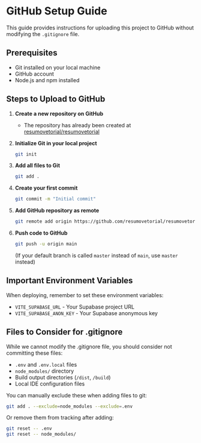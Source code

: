 
# GitHub Setup Guide

This guide provides instructions for uploading this project to GitHub without modifying the `.gitignore` file.

## Prerequisites

- Git installed on your local machine
- GitHub account
- Node.js and npm installed

## Steps to Upload to GitHub

1. **Create a new repository on GitHub**
   - The repository has already been created at [resumovetorial/resumovetorial](https://github.com/resumovetorial/resumovetorial)

2. **Initialize Git in your local project**
   ```bash
   git init
   ```

3. **Add all files to Git**
   ```bash
   git add .
   ```

4. **Create your first commit**
   ```bash
   git commit -m "Initial commit"
   ```

5. **Add GitHub repository as remote**
   ```bash
   git remote add origin https://github.com/resumovetorial/resumovetorial.git
   ```

6. **Push code to GitHub**
   ```bash
   git push -u origin main
   ```
   (If your default branch is called `master` instead of `main`, use `master` instead)

## Important Environment Variables

When deploying, remember to set these environment variables:

- `VITE_SUPABASE_URL` - Your Supabase project URL
- `VITE_SUPABASE_ANON_KEY` - Your Supabase anonymous key

## Files to Consider for .gitignore

While we cannot modify the .gitignore file, you should consider not committing these files:

- `.env` and `.env.local` files
- `node_modules/` directory
- Build output directories (`/dist`, `/build`)
- Local IDE configuration files

You can manually exclude these when adding files to git:

```bash
git add . --exclude=node_modules --exclude=.env
```

Or remove them from tracking after adding:

```bash
git reset -- .env
git reset -- node_modules/
```


